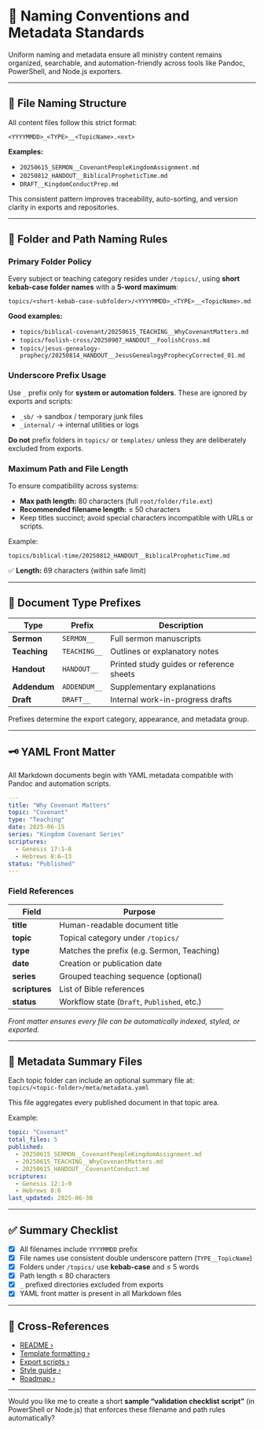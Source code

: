 <link rel="stylesheet" href="../style.css">

# 📘 Naming Conventions and Metadata Standards

Uniform naming and metadata ensure all ministry content remains organized, searchable, and automation-friendly across tools like Pandoc, PowerShell, and Node.js exporters.

***

## 🧩 File Naming Structure

All content files follow this strict format:

```
<YYYYMMDD>_<TYPE>__<TopicName>.<ext>
```

**Examples:**
- `20250615_SERMON__CovenantPeopleKingdomAssignment.md`
- `20250812_HANDOUT__BiblicalPropheticTime.md`
- `DRAFT__KingdomConductPrep.md`

This consistent pattern improves traceability, auto-sorting, and version clarity in exports and repositories.

***

## 📂 Folder and Path Naming Rules

### Primary Folder Policy
Every subject or teaching category resides under `/topics/`, using **short kebab-case folder names** with a **5-word maximum**:

```
topics/<short-kebab-case-subfolder>/<YYYYMMDD>_<TYPE>__<TopicName>.md
```

**Good examples:**
- `topics/biblical-covenant/20250615_TEACHING__WhyCovenantMatters.md`
- `topics/foolish-cross/20250907_HANDOUT__FoolishCross.md`
- `topics/jesus-genealogy-prophecy/20250814_HANDOUT__JesusGenealogyProphecyCorrected_01.md`

### Underscore Prefix Usage
Use `_` prefix only for **system or automation folders**. These are ignored by exports and scripts:
- `_sb/` → sandbox / temporary junk files  
- `_internal/` → internal utilities or logs  

**Do not** prefix folders in `topics/` or `templates/` unless they are deliberately excluded from exports.

### Maximum Path and File Length
To ensure compatibility across systems:
- **Max path length:** 80 characters (full `root/folder/file.ext`)  
- **Recommended filename length:** ≤ 50 characters  
- Keep titles succinct; avoid special characters incompatible with URLs or scripts.

Example:
```
topics/biblical-time/20250812_HANDOUT__BiblicalPropheticTime.md
```
✅ **Length:** 69 characters (within safe limit)

***

## 🧱 Document Type Prefixes

| Type         | Prefix       | Description                              |
| ------------ | ------------ | ---------------------------------------- |
| **Sermon**   | `SERMON__`   | Full sermon manuscripts                  |
| **Teaching** | `TEACHING__` | Outlines or explanatory notes            |
| **Handout**  | `HANDOUT__`  | Printed study guides or reference sheets |
| **Addendum** | `ADDENDUM__` | Supplementary explanations               |
| **Draft**    | `DRAFT__`    | Internal work-in-progress drafts         |

Prefixes determine the export category, appearance, and metadata group.

***

## 🗝️ YAML Front Matter

All Markdown documents begin with YAML metadata compatible with Pandoc and automation scripts.

```yaml
---
title: "Why Covenant Matters"
topic: "Covenant"
type: "Teaching"
date: 2025-06-15
series: "Kingdom Covenant Series"
scriptures:
  - Genesis 17:1–8
  - Hebrews 8:6–13
status: "Published"
---
```

### Field References

| Field          | Purpose                                     |
| -------------- | ------------------------------------------- |
| **title**      | Human-readable document title               |
| **topic**      | Topical category under `/topics/`           |
| **type**       | Matches the prefix (e.g. Sermon, Teaching)  |
| **date**       | Creation or publication date                |
| **series**     | Grouped teaching sequence (optional)        |
| **scriptures** | List of Bible references                    |
| **status**     | Workflow state (`Draft`, `Published`, etc.) |

*Front matter ensures every file can be automatically indexed, styled, or exported.*

***

## 🧾 Metadata Summary Files

Each topic folder can include an optional summary file at:  
`topics/<topic-folder>/meta/metadata.yaml`

This file aggregates every published document in that topic area.

Example:
```yaml
topic: "Covenant"
total_files: 5
published:
  - 20250615_SERMON__CovenantPeopleKingdomAssignment.md
  - 20250615_TEACHING__WhyCovenantMatters.md
  - 20250615_HANDOUT__CovenantConduct.md
scriptures:
  - Genesis 12:1–9
  - Hebrews 8:6
last_updated: 2025-06-30
```

***

## ✅ Summary Checklist

- [x] All filenames include `YYYYMMDD` prefix  
- [x] File names use consistent double underscore pattern (`TYPE__TopicName`)  
- [x] Folders under `/topics/` use **kebab-case** and ≤ 5 words  
- [x] Path length ≤ 80 characters  
- [x] `_` prefixed directories excluded from exports  
- [x] YAML front matter is present in all Markdown files  

***

## 🔗 Cross-References

- [README ›](../README.md)
- [Template formatting ›](templates.md)
- [Export scripts ›](exports.md)
- [Style guide ›](styleguide.md)
- [Roadmap ›](roadmap.md)

***

Would you like me to create a short **sample “validation checklist script”** (in PowerShell or Node.js) that enforces these filename and path rules automatically?